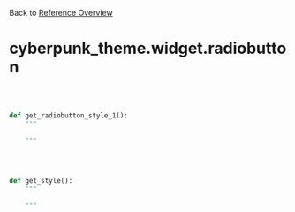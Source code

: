 
Back to [Reference Overview](https://github.com/pyrustic/cyberpunk-theme/blob/master/docs/reference/README.md)

# cyberpunk\_theme.widget.radiobutton



<br>


```python

def get_radiobutton_style_1():
    """
    
    """

```

<br>

```python

def get_style():
    """
    
    """

```

